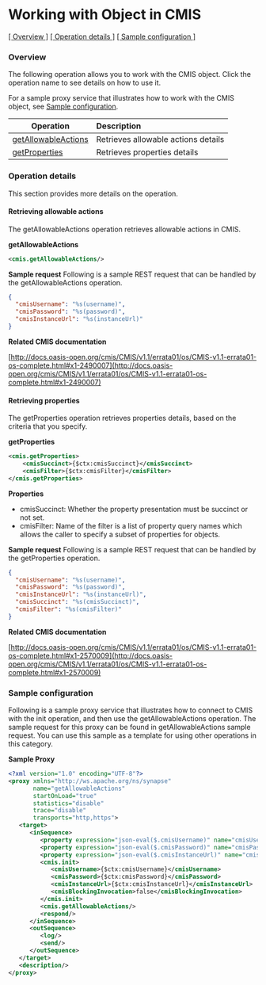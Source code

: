 # Working with Object in CMIS

[[  Overview ]](#overview)  [[ Operation details ]](#operation-details)  [[  Sample configuration  ]](#sample-configuration)

### Overview 
The following operation allows you to work with the CMIS object. Click the operation name to see details on how to use it.

For a sample proxy service that illustrates how to work with the CMIS object, see [Sample configuration](#sample-configuration).

| Operation | Description |
| ------------- |:-------------|
| [getAllowableActions](#retrieving-allowable-actions)    | Retrieves allowable actions details |
| [getProperties](#retrieving-properties)    | Retrieves properties details |

### Operation details
This section provides more details on the operation.

#### Retrieving allowable actions
The getAllowableActions operation retrieves allowable actions in CMIS.

**getAllowableActions**
```xml
<cmis.getAllowableActions/>
```

**Sample request**
Following is a sample REST request that can be handled by the getAllowableActions operation.

```json
{
  "cmisUsername": "%s(username)",
  "cmisPassword": "%s(password)",
  "cmisInstanceUrl": "%s(instanceUrl)"
}
```

**Related CMIS documentation**

[http://docs.oasis-open.org/cmis/CMIS/v1.1/errata01/os/CMIS-v1.1-errata01-os-complete.html#x1-2490007](http://docs.oasis-open.org/cmis/CMIS/v1.1/errata01/os/CMIS-v1.1-errata01-os-complete.html#x1-2490007)

#### Retrieving properties
The getProperties operation retrieves properties details, based on the criteria that you specify.

**getProperties**
```xml
<cmis.getProperties>
    <cmisSuccinct>{$ctx:cmisSuccinct}</cmisSuccinct>
    <cmisFilter>{$ctx:cmisFilter}</cmisFilter>
</cmis.getProperties>
```

**Properties**
* cmisSuccinct: Whether the property presentation must be succinct or not set.
* cmisFilter: Name of the filter is a list of property query names which allows the caller to specify a subset of properties for objects.

**Sample request**
Following is a sample REST request that can be handled by the getProperties operation.

```json
{
  "cmisUsername": "%s(username)",
  "cmisPassword": "%s(password)",
  "cmisInstanceUrl": "%s(instanceUrl)",
  "cmisSuccinct": "%s(cmisSuccinct)",
  "cmisFilter": "%s(cmisFilter)"
}
```

**Related CMIS documentation**

[http://docs.oasis-open.org/cmis/CMIS/v1.1/errata01/os/CMIS-v1.1-errata01-os-complete.html#x1-2570009](http://docs.oasis-open.org/cmis/CMIS/v1.1/errata01/os/CMIS-v1.1-errata01-os-complete.html#x1-2570009)

### Sample configuration
Following is a sample proxy service that illustrates how to connect to CMIS with the init operation, and then use the getAllowableActions operation. The sample request for this proxy can be found in getAllowableActions sample request. You can use this sample as a template for using other operations in this category.

**Sample Proxy**
```xml
<?xml version="1.0" encoding="UTF-8"?>
<proxy xmlns="http://ws.apache.org/ns/synapse"
       name="getAllowableActions"
       startOnLoad="true"
       statistics="disable"
       trace="disable"
       transports="http,https">
   <target>
      <inSequence>
         <property expression="json-eval($.cmisUsername)" name="cmisUsername"/>
         <property expression="json-eval($.cmisPassword)" name="cmisPassword"/>
         <property expression="json-eval($.cmisInstanceUrl)" name="cmisInstanceUrl"/>
         <cmis.init>
            <cmisUsername>{$ctx:cmisUsername}</cmisUsername>
            <cmisPassword>{$ctx:cmisPassword}</cmisPassword>
            <cmisInstanceUrl>{$ctx:cmisInstanceUrl}</cmisInstanceUrl>
            <cmisBlockingInvocation>false</cmisBlockingInvocation>
         </cmis.init>
         <cmis.getAllowableActions/>
         <respond/>
      </inSequence>
      <outSequence>
         <log/>
         <send/>
      </outSequence>
   </target>
   <description/>
</proxy>
```